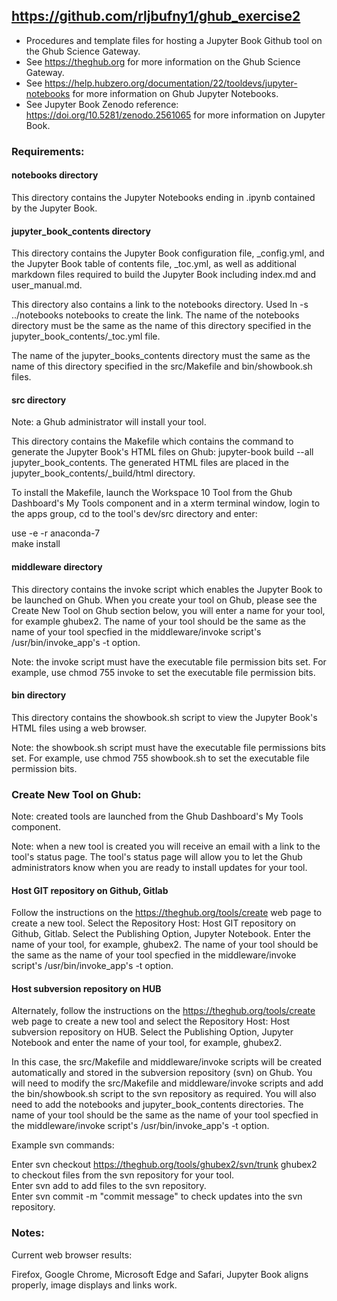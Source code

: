 ## https://github.com/rljbufny1/ghub_exercise2

- Procedures and template files for hosting a Jupyter Book Github tool on the Ghub Science Gateway.<br>
- See https://theghub.org for more information on the Ghub Science Gateway.<br> 
- See https://help.hubzero.org/documentation/22/tooldevs/jupyter-notebooks for more information on Ghub Jupyter Notebooks.<br>
- See Jupyter Book Zenodo reference: https://doi.org/10.5281/zenodo.2561065 for more information on Jupyter Book.<br>

### Requirements:

#### notebooks directory

This directory contains the Jupyter Notebooks ending in .ipynb contained  by the Jupyter Book. 

#### jupyter_book_contents directory

This directory contains the Jupyter Book configuration file, _config.yml, and the Jupyter Book table of contents file, _toc.yml, as well as additional markdown files required to build the Jupyter Book including index.md and user_manual.md.

This directory also contains a link to the notebooks directory. Used ln -s ../notebooks notebooks to create the link. The name of the notebooks directory must be the same as the name of this directory specified in the jupyter_book_contents/_toc.yml file.

The name of the jupyter_books_contents directory must the same as the name of this directory specified in the src/Makefile and bin/showbook.sh files.

#### src directory

Note: a Ghub administrator will install your tool.

This directory contains the Makefile which contains the command to generate the Jupyter Book's HTML files on Ghub: jupyter-book build --all jupyter_book_contents. The generated HTML files are placed in the jupyter_book_contents/_build/html directory.

To install the Makefile, launch the Workspace 10 Tool from the Ghub Dashboard's My Tools component and in a xterm terminal window, 
login to the apps group, cd to the tool's dev/src directory and enter:<br />

use -e -r anaconda-7<br />
make install

#### middleware directory

This directory contains the invoke script which enables the Jupyter Book to be launched on Ghub. When you create your tool on Ghub, please see the Create New Tool on Ghub section below, you will enter a name for your tool, for example ghubex2. The name of your tool should be the same as the name of your tool specfied in the middleware/invoke script's /usr/bin/invoke_app's -t option.

Note: the invoke script must have the executable file permission bits set. For example, use chmod 755 invoke to set the executable file permission bits.

#### bin directory

This directory contains the showbook.sh script to view the Jupyter Book's HTML files using a web browser.

Note: the showbook.sh script must have the executable file permissions bits set. For example, use chmod 755 showbook.sh to set the executable file permission bits.

### Create New Tool on Ghub:

Note: created tools are launched from the Ghub Dashboard's My Tools component.

Note: when a new tool is created you will receive an email with a link to the tool's status page. The tool's status page will allow you to let the Ghub administrators know when you are ready to install updates for your tool.

#### Host GIT repository on Github, Gitlab

Follow the instructions on the https://theghub.org/tools/create web page to create a new tool. Select the Repository Host: Host GIT repository on Github, Gitlab. Select the Publishing Option, Jupyter Notebook.  Enter the name of your tool, for example, ghubex2. The name of your tool should be the same as the name of your tool specfied in the middleware/invoke script's /usr/bin/invoke_app's -t option.

#### Host subversion repository on HUB

Alternately, follow the instructions on the https://theghub.org/tools/create web page to create a new tool and select the Repository Host: Host subversion repository on HUB. Select the Publishing Option, Jupyter Notebook and enter the name of your tool, for example, ghubex2.

In this case, the src/Makefile and middleware/invoke scripts will be created automatically and stored in the subversion repository (svn) on Ghub. You will need to modify the src/Makefile and middleware/invoke scripts and add the bin/showbook.sh script to the svn repository as required. You will also need to add the notebooks and jupyter_book_contents directories. The name of your tool should be the same as the name of your tool specfied in the middleware/invoke script's /usr/bin/invoke_app's -t option.

Example svn commands:

Enter svn checkout https://theghub.org/tools/ghubex2/svn/trunk ghubex2 to checkout files from the svn repository for your tool.<br />
Enter svn add <filename> to add files to the svn repository.<br />
Enter svn commit -m "commit message" to check updates into the svn repository.<br />

### Notes:

Current web browser results:

Firefox, Google Chrome, Microsoft Edge and Safari, Jupyter Book aligns properly, image displays and links work.<br>
